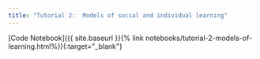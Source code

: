 ```yaml
---
title: "Tutorial 2:  Models of social and individual learning"
---
```




[Code Notebook]({{ site.baseurl }}{% link notebooks/tutorial-2-models-of-learning.html%}){:target="_blank"}
